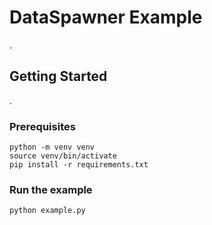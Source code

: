 # DataSpawner Example

.

## Getting Started

.

### Prerequisites

```shell
python -m venv venv
source venv/bin/activate
pip install -r requirements.txt
```

### Run the example

```shell
python example.py
```
